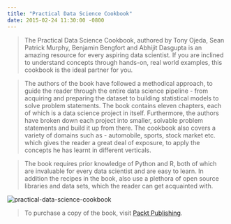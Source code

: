 ```yaml
---
title: "Practical Data Science Cookbook"
date: 2015-02-24 11:30:00 -0800
---
```




> The Practical Data Science Cookbook, authored by Tony Ojeda, Sean Patrick Murphy, Benjamin Bengfort and Abhijit Dasgupta is an amazing resource for every aspiring data scientist. If you are inclined to understand concepts through hands-on, real world examples, this cookbook is the ideal partner for you.

> The authors of the book have followed a methodical approach, to guide the reader through the entire data science pipeline - from acquiring and preparing the dataset to building statistical models to solve problem statements. The book contains eleven chapters, each of which is a data science project in itself. Furthermore, the authors have broken down each project into smaller, solvable problem statements and build it up from there. The cookbook also covers a variety of domains such as - automobile, sports, stock market etc. which gives the reader a great deal of exposure, to apply the concepts he has learnt in different verticals.

> The book requires prior knowledge of Python and R, both of which are invaluable for every data scientist and are easy to learn. In addition the recipes in the book, also use a plethora of open source libraries and data sets, which the reader can get acquainted with.

![practical-data-science-cookbook](https://www.packtpub.com/sites/default/files/9781783980246.png)


> To purchase a copy of the book, visit [Packt Publishing](https://www.packtpub.com/big-data-and-business-intelligence/practical-data-science-cookbook).
